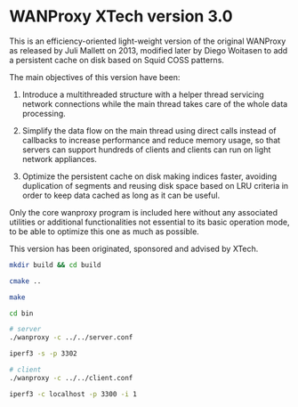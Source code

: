 # WANProxy XTech version 3.0

This is an efficiency-oriented light-weight version of the original WANProxy as released by Juli Mallett on 2013,
modified later by Diego Woitasen to add a persistent cache on disk based on Squid COSS patterns.

The main objectives of this version have been:

1. Introduce a multithreaded structure with a helper thread servicing network connections while the main thread takes
   care of the whole data processing.

2. Simplify the data flow on the main thread using direct calls instead of callbacks to increase performance and reduce
   memory usage, so that servers can support hundreds of clients and clients can run on light network appliances.

3. Optimize the persistent cache on disk making indices faster, avoiding duplication of segments and reusing disk space
   based on LRU criteria in order to keep data cached as long as it can be useful.

Only the core wanproxy program is included here without any associated utilities or additional functionalities not
essential to its basic operation mode, to be able to optimize this one as much as possible.

This version has been originated, sponsored and advised by XTech.

```sh
mkdir build && cd build

cmake ..

make

cd bin

# server
./wanproxy -c ../../server.conf

iperf3 -s -p 3302

# client
./wanproxy -c ../../client.conf

iperf3 -c localhost -p 3300 -i 1
```
